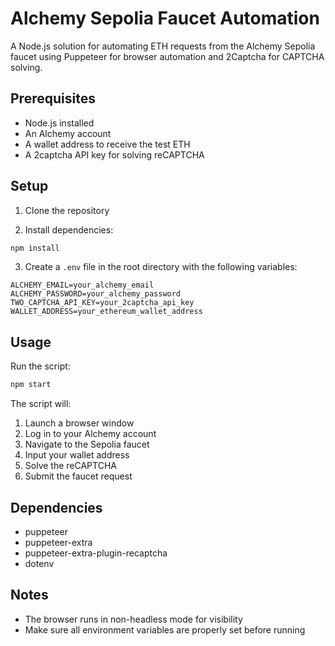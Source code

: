 # Alchemy Sepolia Faucet Automation

A Node.js solution for automating ETH requests from the Alchemy Sepolia faucet using Puppeteer for browser automation and 2Captcha for CAPTCHA solving.

## Prerequisites

- Node.js installed
- An Alchemy account
- A wallet address to receive the test ETH
- A 2captcha API key for solving reCAPTCHA

## Setup

1. Clone the repository

2. Install dependencies:

```bash
npm install
```

3. Create a `.env` file in the root directory with the following variables:

```env
ALCHEMY_EMAIL=your_alchemy_email
ALCHEMY_PASSWORD=your_alchemy_password
TWO_CAPTCHA_API_KEY=your_2captcha_api_key
WALLET_ADDRESS=your_ethereum_wallet_address
```

## Usage

Run the script:

```bash
npm start
```

The script will:

1. Launch a browser window
2. Log in to your Alchemy account
3. Navigate to the Sepolia faucet
4. Input your wallet address
5. Solve the reCAPTCHA
6. Submit the faucet request

## Dependencies

- puppeteer
- puppeteer-extra
- puppeteer-extra-plugin-recaptcha
- dotenv

## Notes

- The browser runs in non-headless mode for visibility
- Make sure all environment variables are properly set before running

